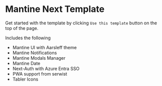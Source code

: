 # Mantine Next Template

Get started with the template by clicking `Use this template` button on the top of the page.

Includes the following
* Mantine UI with Aarsleff theme
* Mantine Notifications
* Mantine Modals Manager
* Mantine Date
* Next-Auth with Azure Entra SSO
* PWA support from serwist
* Tabler Icons

